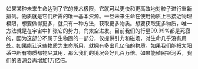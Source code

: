 如果某种未来生命达到了它的技术极限，它就可以更快和更高效地对粒子进行重新排列。物质就是它们所需的唯一基本资源。一旦未来生命在使用物质上已接近物理极限，想要做得更多，就只有一种方法，获取更多物质。想要获取更多物质，唯一方法就是在宇宙中扩张它的势力，向太空进发。目前我们的行星99.99%都是死寂的，因为这部分不属于生物圈的一部分，仅提供引力和磁场，对生命几乎没有用处。如果能让这些物质为生命所用，就拥有多出几亿倍的物质。如果我们能把太阳系中所有物质都物尽其用，那么我们的境况会好几百万倍。如果能殖民银河系，我们的资源会再增加1万亿倍。
